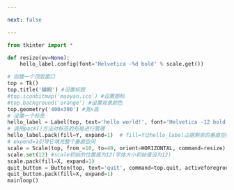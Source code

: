 ```yaml
---

next: false

---
```




<BlogInfo id="441" title="4.Scale控件的使用" author="白日梦想猿" pv=0 read_times=0 pre_cost_time="0分37秒" category="GUI编程" tag_list="['GUI编程']" create_time="2020.06.21 16:06:09" update_time="2020.06.21 16:52:00" />

```python
from tkinter import *

def resize(ev=None):
    hello_label.config(font='Helvetica -%d bold' % scale.get())

# 创建一个顶层窗口
top = Tk()
top.title('猫眼') #设置标题
#top.iconbitmap('maoyan.ico') #设置图标
#top.background('orange') #设置背景颜色
top.geometry('400x300') #宽x高
# 设置一个标签
hello_label = Label(top, text='hello world!', font='Helvetica -12 bold',bg='red')
# 调用pack()方法对标签的布局进行管理
hello_label.pack(fill=Y, expand=1)  # fill=Y让hello_label占据剩余的垂直空间
# expend=1引导它填充整个垂直空间
scale = Scale(top, from_=10, to=40, orient=HORIZONTAL, command=resize)
scale.set(12) #scale初始的位置值为12(字体大小初始值设为12)
scale.pack(fill=X, expand=1)
quit_button = Button(top, text='quit', command=top.quit, activeforeground='white', activebackground='red')
quit_button.pack(fill=X, expand=1)
mainloop()

```



<ActionBox />
